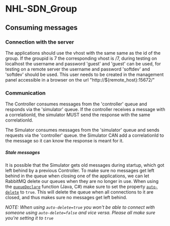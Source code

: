 # NHL-SDN_Group

## Consuming messages

### Connection with the server
The applications should use the vhost with the same same as the id of the group. If the groupid is 7 the corresponding vhost is /7, during testing on localhost the username and password 'guest' and 'guest' can be used, for testing on a remote server the username and password 'softdev' and 'softdev' should be used. This user needs to be created in the management panel accessible in a browser on the url "http://${remote_host}:15672/"

### Communication
The Controller consumes messages from the 'controller' queue and responds via the 'simulator' queue. If the controller receives a message with a correlationId, the simulator MUST send the response with the same correlationId.

The Simulator consumes messages from the 'simulator' queue and sends requests via the 'controller' queue. the Simulator CAN add a correlationId to the message so it can know the response is meant for it.

##### Stale messages
It is possible that the Simulator gets old messages during startup, which got left behind by a previous Controller.
To make sure no messages get left behind in the queue when closing one of the applications, we can let RabbitMQ delete our queues when they are no longer in use. When using the [`queueDeclare`](http://www.rabbitmq.com/amqp-0-9-1-quickref.html#queue.declare) function (Java, C#) make sure to set the property [`auto-delete`](http://www.rabbitmq.com/amqp-0-9-1-reference.html#queue.declare.auto-delete) to `true`. This will delete the queue when all connections to it are closed, and thus makes sure no messages get left behind.

*NOTE: When using `auto-delete=true` you won't be able to connect with someone using `auto-delete=false` and vice versa. Please all make sure you're setting it to `true`*
